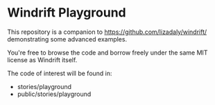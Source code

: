 # Windrift Playground

This repository is a companion to https://github.com/lizadaly/windrift/ demonstrating some advanced examples.

You're free to browse the code and borrow freely under the same MIT license as Windrift itself.

The code of interest will be found in:

- stories/playground
- public/stories/playground
